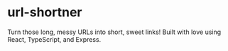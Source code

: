 # url-shortner
Turn those long, messy URLs into short, sweet links! Built with love using React, TypeScript, and Express.
